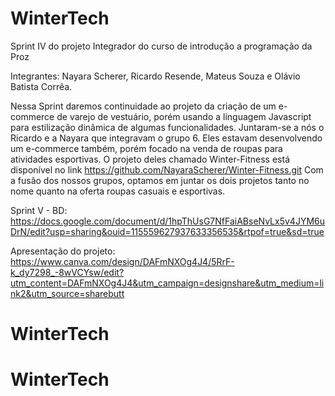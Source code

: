 # WinterTech

Sprint IV do projeto Integrador do curso de introdução a programação da Proz 

Integrantes: Nayara Scherer, Ricardo Resende, Mateus Souza e Olávio Batista Corrêa.

Nessa Sprint daremos continuidade ao projeto da criação de um e-commerce de varejo de vestuário, porém usando a linguagem Javascript para estilização dinâmica de algumas funcionalidades. Juntaram-se a nós o Ricardo e a Nayara que integravam o grupo 6. Eles estavam desenvolvendo um e-commerce também, porém focado na venda de roupas para atividades esportivas. O projeto deles chamado Winter-Fitness está disponível no link https://github.com/NayaraScherer/Winter-Fitness.git
Com a fusão dos nossos grupos, optamos em juntar os dois projetos tanto no nome quanto na oferta roupas casuais e esportivas.

Sprint V - BD: https://docs.google.com/document/d/1hpThUsG7NfFaiABseNvLx5v4JYM6uDrN/edit?usp=sharing&ouid=115559627937633356535&rtpof=true&sd=true

Apresentação do projeto: https://www.canva.com/design/DAFmNXOg4J4/5RrF-k_dy7298_-8wVCYsw/edit?utm_content=DAFmNXOg4J4&utm_campaign=designshare&utm_medium=link2&utm_source=sharebutt

# WinterTech
# WinterTech

